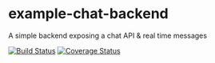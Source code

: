 # example-chat-backend
A simple backend exposing a chat API &amp; real time messages

[![Build Status](https://travis-ci.org/NicolasGasull/example-chat-backend.svg)](https://travis-ci.org/NicolasGasull/example-chat-backend)
[![Coverage Status](https://coveralls.io/repos/NicolasGasull/example-chat-backend/badge.svg)](https://coveralls.io/r/NicolasGasull/example-chat-backend)
